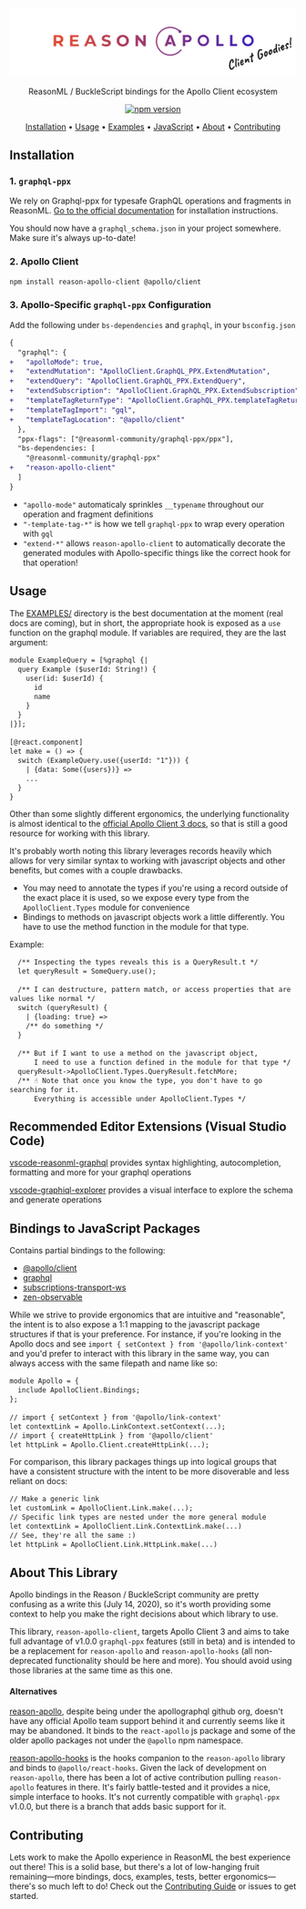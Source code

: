 <p align="center">
    <img src="assets/logo-v1.png" alt="Logo">
  	<br><br>
    ReasonML / BuckleScript bindings for the Apollo Client ecosystem
</p>

<p align="center">
  <a href="https://www.npmjs.com/package/reason-apollo-client">
    <img src="https://badge.fury.io/js/reason-apollo-client.svg" alt="npm version" />
  </a>
</p>

<p align="center">
  <a href="#installation">Installation</a> •
  <a href="#usage">Usage</a> •
  <a href="EXAMPLES/src">Examples</a> •
  <a href="#bindings-to-javascript-packages"> JavaScript</a> •
  <a href="#about-this-library">About</a> •
  <a href="#contributing">Contributing</a>
</p>

## Installation

### 1. `graphql-ppx`

We rely on Graphql-ppx for typesafe GraphQL operations and fragments in ReasonML. [Go to the official documentation](https://beta.graphql-ppx.com) for installation instructions.

You should now have a `graphql_schema.json` in your project somewhere. Make sure it's always up-to-date!

### 2. Apollo Client

```sh
npm install reason-apollo-client @apollo/client
```

### 3. Apollo-Specific `graphql-ppx` Configuration

Add the following under `bs-dependencies` and `graphql`, in your `bsconfig.json`

```diff
{
  "graphql": {
+   "apolloMode": true,
+   "extendMutation": "ApolloClient.GraphQL_PPX.ExtendMutation",
+   "extendQuery": "ApolloClient.GraphQL_PPX.ExtendQuery",
+   "extendSubscription": "ApolloClient.GraphQL_PPX.ExtendSubscription",
+   "templateTagReturnType": "ApolloClient.GraphQL_PPX.templateTagReturnType",
+   "templateTagImport": "gql",
+   "templateTagLocation": "@apollo/client"
  },
  "ppx-flags": ["@reasonml-community/graphql-ppx/ppx"],
  "bs-dependencies: [
    "@reasonml-community/graphql-ppx"
+   "reason-apollo-client"
  ]
}
```

- `"apollo-mode"` automaticaly sprinkles `__typename` throughout our operation and fragment definitions
- `"-template-tag-*"` is how we tell `graphql-ppx` to wrap every operation with `gql`
- `"extend-*"` allows `reason-apollo-client` to automatically decorate the generated modules with Apollo-specific things like the correct hook for that operation!

## Usage

The [EXAMPLES/](https://github.com/reasonml-community/reason-apollo-client/tree/master/EXAMPLES) directory is the best documentation at the moment (real docs are coming), but in short, the appropriate hook is exposed as a `use` function on the graphql module. If variables are required, they are the last argument:

```reason
module ExampleQuery = [%graphql {|
  query Example ($userId: String!) {
    user(id: $userId) {
      id
      name
    }
  }
|}];

[@react.component]
let make = () => {
  switch (ExampleQuery.use({userId: "1"})) {
    | {data: Some({users})} =>
    ...
  }
}
```

Other than some slightly different ergonomics, the underlying functionality is almost identical to the [official Apollo Client 3 docs](https://www.apollographql.com/docs/react/v3.0-beta/get-started/), so that is still a good resource for working with this library.

It's probably worth noting this library leverages records heavily which allows for very similar syntax to working with javascript objects and other benefits, but comes with a couple drawbacks.

- You may need to annotate the types if you're using a record outside of the exact place it is used, so we expose every type from the `ApolloClient.Types` module for convenience
- Bindings to methods on javascript objects work a little differently. You have to use the method function in the module for that type.

Example:

```reason
  /** Inspecting the types reveals this is a QueryResult.t */
  let queryResult = SomeQuery.use();

  /** I can destructure, pattern match, or access properties that are values like normal */
  switch (queryResult) {
    | {loading: true} =>
    /** do something */
  }

  /** But if I want to use a method on the javascript object,
      I need to use a function defined in the module for that type */
  queryResult->ApolloClient.Types.QueryResult.fetchMore;
  /** ☝️ Note that once you know the type, you don't have to go searching for it.
      Everything is accessible under ApolloClient.Types */
```

## Recommended Editor Extensions (Visual Studio Code)

[vscode-reasonml-graphql](https://marketplace.visualstudio.com/items?itemName=GabrielNordeborn.vscode-reasonml-graphql) provides syntax highlighting, autocompletion, formatting and more for your graphql operations

[vscode-graphiql-explorer](https://marketplace.visualstudio.com/items?itemName=GabrielNordeborn.vscode-graphiql-explorer) provides a visual interface to explore the schema and generate operations

## Bindings to JavaScript Packages

Contains partial bindings to the following:

- [@apollo/client](https://github.com/apollographql/apollo-client)
- [graphql](https://github.com/graphql/graphql-js)
- [subscriptions-transport-ws](https://github.com/apollographql/subscriptions-transport-ws)
- [zen-observable](https://github.com/zenparsing/zen-observable)

While we strive to provide ergonomics that are intuitive and "reasonable", the intent is to also expose a 1:1 mapping to the javascript package structures if that is your preference. For instance, if you're looking in the Apollo docs and see `import { setContext } from '@apollo/link-context'` and you'd prefer to interact with this library in the same way, you can always access with the same filepath and name like so:

```reason
module Apollo = {
  include ApolloClient.Bindings;
};

// import { setContext } from '@apollo/link-context'
let contextLink = Apollo.LinkContext.setContext(...);
// import { createHttpLink } from '@apollo/client'
let httpLink = Apollo.Client.createHttpLink(...);
```

For comparison, this library packages things up into logical groups that have a consistent structure with the intent to be more disoverable and less reliant on docs:

```reason
// Make a generic link
let customLink = ApolloClient.Link.make(...);
// Specific link types are nested under the more general module
let contextLink = ApolloClient.Link.ContextLink.make(...)
// See, they're all the same :)
let httpLink = ApolloClient.Link.HttpLink.make(...)
```

## About This Library

Apollo bindings in the Reason / BuckleScript community are pretty confusing as a write this (July 14, 2020), so it's worth providing some context to help you make the right decisions about which library to use.

This library, `reason-apollo-client`, targets Apollo Client 3 and aims to take full advantage of v1.0.0 `graphql-ppx` features (still in beta) and is intended to be a replacement for `reason-apollo` and `reason-apollo-hooks` (all non-deprecated functionality should be here and more). You should avoid using those libraries at the same time as this one.

#### Alternatives

[reason-apollo](https://github.com/apollographql/reason-apollo), despite being under the apollographql github org, doesn't have any official Apollo team support behind it and currently seems like it may be abandoned. It binds to the `react-apollo` js package and some of the older apollo packages not under the `@apollo` npm namespace.

[reason-apollo-hooks](https://github.com/reasonml-community/reason-apollo-hooks) is the hooks companion to the `reason-apollo` library and binds to `@apollo/react-hooks`. Given the lack of development on `reason-apollo`, there has been a lot of active contribution pulling `reason-apollo` features in there. It's fairly battle-tested and it provides a nice, simple interface to hooks. It's not currently compatible with `graphql-ppx` v1.0.0, but there is a branch that adds basic support for it.

## Contributing

Lets work to make the Apollo experience in ReasonML the best experience out there! This is a solid base, but there's a lot of low-hanging fruit remaining—more bindings, docs, examples, tests, better ergonomics—there's so much left to do! Check out the [Contributing Guide](CONTRIBUTING.md) or issues to get started.

